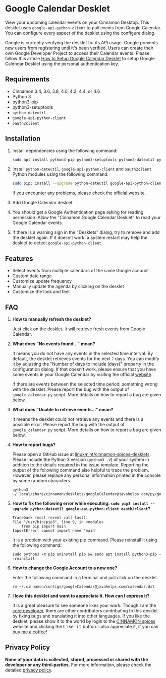 # Google Calendar Desklet

View your upcoming calendar events on your Cinnamon Desktop. This desklet uses `google-api-python-client` to pull events from Google Calendar. You can configure every aspect of the desklet using the configure dialog.

Google is currently verifying the desklet for its API usage. Google prevents new users from registering until it's been verified. Users can create their own Google Developer Project to access their Calendar events. Please follow this article [How to Setup Google Calendar Desklet](https://medium.com/@lgobinath/how-to-use-google-calendar-desklet-41d8aa0dbedd) to setup Google Calendar Desklet using the personal authentication key.

## Requirements

- Cinnamon 3.4, 3.6, 3.8, 4.0, 4.2, 4.4, or 4.6
- Python 3
- python3-pip
- python3-setuptools
- `python-dateutil`
- `google-api-python-client`
- `oauth2client`

## Installation

1. Install dependencies using the following command:

    ```bash
    sudo apt install python3-pip python3-setuptools python3-dateutil python3-oauth2client python3-googleapi
    ```

2. Install `python-dateutil`, `google-api-python-client` and `oauth2client` Python modules using the following command:

    ```bash
    sudo pip3 install --upgrade python-dateutil google-api-python-client oauth2client
    ```

    If you encounter any problems, please check the [official website](https://developers.google.com/api-client-library/python/start/installation).

3. Add Google Calendar desklet

4. You should get a Google Authentication page asking for reading permission. Allow the "Cinnamon Google Calendar Desklet" to read your Google Calendar events.

5. If there is a warning sign in the "Desklets" dialog, try to remove and add the desklet again. If it doesn't work, a system restart may help the desklet to detect `google-api-python-client`.

## Features

- Select events from multiple calendars of the same Google account
- Custom date range
- Customize update frequency
- Manually update the agenda by clicking on the desklet
- Customize the look and feel

## FAQ

1. **How to manually refresh the desklet?**

    Just click on the desklet. It will retrieve fresh events from Google Calendar.

2. **What does "No events found..." mean?**

    It means you do not have any events in the selected time interval. By default, the desklet retrieves events for the next `7` days. You can modify it by adjusting the "Number of days to include (days)" property in the configuration dialog.
    If that doesn't work, please ensure that you have some events in your Google Calendar by visiting the official [website](https://calendar.google.com/calendar).

    If there are events between the selected time period, something wrong with the desklet. Please report the bug with the output of `google_calendar.py` script. More details on how to report a bug are given below.

3. **What does "Unable to retrieve events..." mean?**

    It means the desklet could not retrieve any events and there is a possible error. Please report the bug with the output of `google_calendar.py` script. More details on how to report a bug are given below.

4. **How to report bugs?**

    Please open a GitHub issue at [linuxmint/cinnamon-spices-desklets](https://github.com/linuxmint/cinnamon-spices-desklets/issues). Please include the Python 3 version (`python3 -V`) of your system in addition to the details required in the issue template.
    Reporting the output of the following command also helpful to trace the problem. However, please replace any personal information printed in the console by some random characters.

    ```shell
    python3 ~/.local/share/cinnamon/desklets/googleCalendar@javahelps.com/py/google_calendar.py
    ```

5. **How to fix the following error while executing: `sudo pip3 install --upgrade python-dateutil google-api-python-client oauth2client`?**

    ```shell
    Traceback (most recent call last):
    File "/usr/bin/pip3", line 9, in <module>
        from pip import main
    ImportError: cannot import name 'main'
    ```

    It is a problem with your existing pip command. Please reinstall it using the following command:

    ```shell
    sudo python3 -m pip uninstall pip && sudo apt install python3-pip --reinstall
    ```

6. **How to change the Google Account to a new one?**

    Enter the following command in a terminal and just click on the desklet.

    ```shell
    rm ~/.cinnamon/configs/googleCalendar@javahelps.com/calendar.dat
    ```

7. **I love this desklet and want to appreciate it. How can I express it?**

    It is a great pleasure to see someone likes your work. Though I am the [core developer](https://github.com/slgobinath), there are other contributors contributing to this desklet by fixing bugs and translating it into other languages. If you like the desklet, please show it to the world by login to the [CINNAMON spices](https://cinnamon-spices.linuxmint.com/) website and clicking the <kbd>Like it</kbd> button. I also appreciate it, if you can [buy me a coffee](https://paypal.me/slgobinath)!


## Privacy Policy

**None of your data is collected, stored, processed or shared with the developer or any third-parties.** For more information, please check the detailed [privacy policy](https://github.com/linuxmint/cinnamon-spices-desklets/blob/master/googleCalendar%40javahelps.com/privacy_policy.md).
